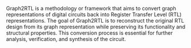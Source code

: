 Graph2RTL is a methodology or framework that aims to convert graph representations of digital circuits back into Register Transfer Level (RTL) representations. The goal of Graph2RTL is to reconstruct the original RTL design from its graph representation while preserving its functionality and structural properties. This conversion process is essential for further analysis, verification, and synthesis of the circuit. 
